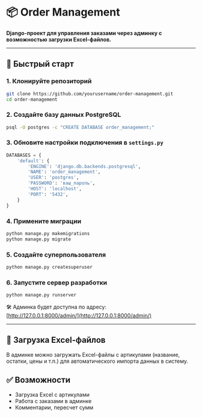# 📦 Order Management

**Django-проект для управления заказами через админку с возможностью загрузки Excel-файлов.**

---

## 🚀 Быстрый старт

### 1. Клонируйте репозиторий

```bash
git clone https://github.com/yourusername/order-management.git
cd order-management
```

### 2. Создайте базу данных PostgreSQL

```bash
psql -U postgres -c "CREATE DATABASE order_management;"
```

### 3. Обновите настройки подключения в `settings.py`

```python
DATABASES = {
    'default': {
        'ENGINE': 'django.db.backends.postgresql',
        'NAME': 'order_management',
        'USER': 'postgres',
        'PASSWORD': 'ваш_пароль',
        'HOST': 'localhost',
        'PORT': '5432',
    }
}
```

### 4. Примените миграции

```bash
python manage.py makemigrations
python manage.py migrate
```

### 5. Создайте суперпользователя

```bash
python manage.py createsuperuser
```

### 6. Запустите сервер разработки

```bash
python manage.py runserver
```

🛠️ Админка будет доступна по адресу:  
[http://127.0.0.1:8000/admin/](http://127.0.0.1:8000/admin/)

---

## 📁 Загрузка Excel-файлов

В админке можно загружать Excel-файлы с артикулами (название, остатки, цены и т.п.) для автоматического импорта данных в систему.


## ✅ Возможности

- Загрузка Excel с артикулами
- Работа с заказами в админке
- Комментарии, пересчет сумм
